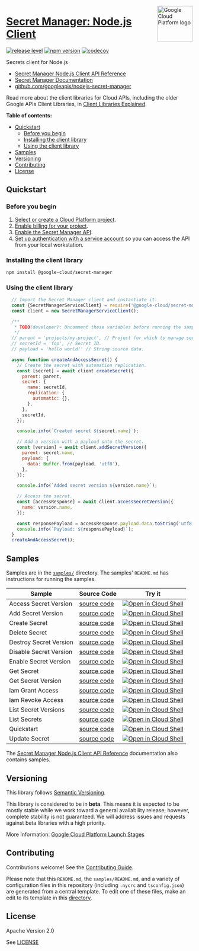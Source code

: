 [//]: # "This README.md file is auto-generated, all changes to this file will be lost."
[//]: # "To regenerate it, use `python -m synthtool`."
<img src="https://avatars2.githubusercontent.com/u/2810941?v=3&s=96" alt="Google Cloud Platform logo" title="Google Cloud Platform" align="right" height="96" width="96"/>

# [Secret Manager: Node.js Client](https://github.com/googleapis/nodejs-secret-manager)

[![release level](https://img.shields.io/badge/release%20level-beta-yellow.svg?style=flat)](https://cloud.google.com/terms/launch-stages)
[![npm version](https://img.shields.io/npm/v/@google-cloud/secret-manager.svg)](https://www.npmjs.org/package/@google-cloud/secret-manager)
[![codecov](https://img.shields.io/codecov/c/github/googleapis/nodejs-secret-manager/master.svg?style=flat)](https://codecov.io/gh/googleapis/nodejs-secret-manager)




Secrets client for Node.js


* [Secret Manager Node.js Client API Reference][client-docs]
* [Secret Manager Documentation][product-docs]
* [github.com/googleapis/nodejs-secret-manager](https://github.com/googleapis/nodejs-secret-manager)

Read more about the client libraries for Cloud APIs, including the older
Google APIs Client Libraries, in [Client Libraries Explained][explained].

[explained]: https://cloud.google.com/apis/docs/client-libraries-explained

**Table of contents:**


* [Quickstart](#quickstart)
  * [Before you begin](#before-you-begin)
  * [Installing the client library](#installing-the-client-library)
  * [Using the client library](#using-the-client-library)
* [Samples](#samples)
* [Versioning](#versioning)
* [Contributing](#contributing)
* [License](#license)

## Quickstart

### Before you begin

1.  [Select or create a Cloud Platform project][projects].
1.  [Enable billing for your project][billing].
1.  [Enable the Secret Manager API][enable_api].
1.  [Set up authentication with a service account][auth] so you can access the
    API from your local workstation.

### Installing the client library

```bash
npm install @google-cloud/secret-manager
```


### Using the client library

```javascript
  // Import the Secret Manager client and instantiate it:
  const {SecretManagerServiceClient} = require('@google-cloud/secret-manager');
  const client = new SecretManagerServiceClient();

  /**
   * TODO(developer): Uncomment these variables before running the sample.
   */
  // parent = 'projects/my-project', // Project for which to manage secrets.
  // secretId = 'foo', // Secret ID.
  // payload = 'hello world!' // String source data.

  async function createAndAccessSecret() {
    // Create the secret with automation replication.
    const [secret] = await client.createSecret({
      parent: parent,
      secret: {
        name: secretId,
        replication: {
          automatic: {},
        },
      },
      secretId,
    });

    console.info(`Created secret ${secret.name}`);

    // Add a version with a payload onto the secret.
    const [version] = await client.addSecretVersion({
      parent: secret.name,
      payload: {
        data: Buffer.from(payload, 'utf8'),
      },
    });

    console.info(`Added secret version ${version.name}`);

    // Access the secret.
    const [accessResponse] = await client.accessSecretVersion({
      name: version.name,
    });

    const responsePayload = accessResponse.payload.data.toString('utf8');
    console.info(`Payload: ${responsePayload}`);
  }
  createAndAccessSecret();

```



## Samples

Samples are in the [`samples/`](https://github.com/googleapis/nodejs-secret-manager/tree/master/samples) directory. The samples' `README.md`
has instructions for running the samples.

| Sample                      | Source Code                       | Try it |
| --------------------------- | --------------------------------- | ------ |
| Access Secret Version | [source code](https://github.com/googleapis/nodejs-secret-manager/blob/master/samples/accessSecretVersion.js) | [![Open in Cloud Shell][shell_img]](https://console.cloud.google.com/cloudshell/open?git_repo=https://github.com/googleapis/nodejs-secret-manager&page=editor&open_in_editor=samples/accessSecretVersion.js,samples/README.md) |
| Add Secret Version | [source code](https://github.com/googleapis/nodejs-secret-manager/blob/master/samples/addSecretVersion.js) | [![Open in Cloud Shell][shell_img]](https://console.cloud.google.com/cloudshell/open?git_repo=https://github.com/googleapis/nodejs-secret-manager&page=editor&open_in_editor=samples/addSecretVersion.js,samples/README.md) |
| Create Secret | [source code](https://github.com/googleapis/nodejs-secret-manager/blob/master/samples/createSecret.js) | [![Open in Cloud Shell][shell_img]](https://console.cloud.google.com/cloudshell/open?git_repo=https://github.com/googleapis/nodejs-secret-manager&page=editor&open_in_editor=samples/createSecret.js,samples/README.md) |
| Delete Secret | [source code](https://github.com/googleapis/nodejs-secret-manager/blob/master/samples/deleteSecret.js) | [![Open in Cloud Shell][shell_img]](https://console.cloud.google.com/cloudshell/open?git_repo=https://github.com/googleapis/nodejs-secret-manager&page=editor&open_in_editor=samples/deleteSecret.js,samples/README.md) |
| Destroy Secret Version | [source code](https://github.com/googleapis/nodejs-secret-manager/blob/master/samples/destroySecretVersion.js) | [![Open in Cloud Shell][shell_img]](https://console.cloud.google.com/cloudshell/open?git_repo=https://github.com/googleapis/nodejs-secret-manager&page=editor&open_in_editor=samples/destroySecretVersion.js,samples/README.md) |
| Disable Secret Version | [source code](https://github.com/googleapis/nodejs-secret-manager/blob/master/samples/disableSecretVersion.js) | [![Open in Cloud Shell][shell_img]](https://console.cloud.google.com/cloudshell/open?git_repo=https://github.com/googleapis/nodejs-secret-manager&page=editor&open_in_editor=samples/disableSecretVersion.js,samples/README.md) |
| Enable Secret Version | [source code](https://github.com/googleapis/nodejs-secret-manager/blob/master/samples/enableSecretVersion.js) | [![Open in Cloud Shell][shell_img]](https://console.cloud.google.com/cloudshell/open?git_repo=https://github.com/googleapis/nodejs-secret-manager&page=editor&open_in_editor=samples/enableSecretVersion.js,samples/README.md) |
| Get Secret | [source code](https://github.com/googleapis/nodejs-secret-manager/blob/master/samples/getSecret.js) | [![Open in Cloud Shell][shell_img]](https://console.cloud.google.com/cloudshell/open?git_repo=https://github.com/googleapis/nodejs-secret-manager&page=editor&open_in_editor=samples/getSecret.js,samples/README.md) |
| Get Secret Version | [source code](https://github.com/googleapis/nodejs-secret-manager/blob/master/samples/getSecretVersion.js) | [![Open in Cloud Shell][shell_img]](https://console.cloud.google.com/cloudshell/open?git_repo=https://github.com/googleapis/nodejs-secret-manager&page=editor&open_in_editor=samples/getSecretVersion.js,samples/README.md) |
| Iam Grant Access | [source code](https://github.com/googleapis/nodejs-secret-manager/blob/master/samples/iamGrantAccess.js) | [![Open in Cloud Shell][shell_img]](https://console.cloud.google.com/cloudshell/open?git_repo=https://github.com/googleapis/nodejs-secret-manager&page=editor&open_in_editor=samples/iamGrantAccess.js,samples/README.md) |
| Iam Revoke Access | [source code](https://github.com/googleapis/nodejs-secret-manager/blob/master/samples/iamRevokeAccess.js) | [![Open in Cloud Shell][shell_img]](https://console.cloud.google.com/cloudshell/open?git_repo=https://github.com/googleapis/nodejs-secret-manager&page=editor&open_in_editor=samples/iamRevokeAccess.js,samples/README.md) |
| List Secret Versions | [source code](https://github.com/googleapis/nodejs-secret-manager/blob/master/samples/listSecretVersions.js) | [![Open in Cloud Shell][shell_img]](https://console.cloud.google.com/cloudshell/open?git_repo=https://github.com/googleapis/nodejs-secret-manager&page=editor&open_in_editor=samples/listSecretVersions.js,samples/README.md) |
| List Secrets | [source code](https://github.com/googleapis/nodejs-secret-manager/blob/master/samples/listSecrets.js) | [![Open in Cloud Shell][shell_img]](https://console.cloud.google.com/cloudshell/open?git_repo=https://github.com/googleapis/nodejs-secret-manager&page=editor&open_in_editor=samples/listSecrets.js,samples/README.md) |
| Quickstart | [source code](https://github.com/googleapis/nodejs-secret-manager/blob/master/samples/quickstart.js) | [![Open in Cloud Shell][shell_img]](https://console.cloud.google.com/cloudshell/open?git_repo=https://github.com/googleapis/nodejs-secret-manager&page=editor&open_in_editor=samples/quickstart.js,samples/README.md) |
| Update Secret | [source code](https://github.com/googleapis/nodejs-secret-manager/blob/master/samples/updateSecret.js) | [![Open in Cloud Shell][shell_img]](https://console.cloud.google.com/cloudshell/open?git_repo=https://github.com/googleapis/nodejs-secret-manager&page=editor&open_in_editor=samples/updateSecret.js,samples/README.md) |



The [Secret Manager Node.js Client API Reference][client-docs] documentation
also contains samples.

## Versioning

This library follows [Semantic Versioning](http://semver.org/).



This library is considered to be in **beta**. This means it is expected to be
mostly stable while we work toward a general availability release; however,
complete stability is not guaranteed. We will address issues and requests
against beta libraries with a high priority.




More Information: [Google Cloud Platform Launch Stages][launch_stages]

[launch_stages]: https://cloud.google.com/terms/launch-stages

## Contributing

Contributions welcome! See the [Contributing Guide](https://github.com/googleapis/nodejs-secret-manager/blob/master/CONTRIBUTING.md).

Please note that this `README.md`, the `samples/README.md`,
and a variety of configuration files in this repository (including `.nycrc` and `tsconfig.json`)
are generated from a central template. To edit one of these files, make an edit
to its template in this
[directory](https://github.com/googleapis/synthtool/tree/master/synthtool/gcp/templates/node_library).

## License

Apache Version 2.0

See [LICENSE](https://github.com/googleapis/nodejs-secret-manager/blob/master/LICENSE)

[client-docs]: https://googleapis.dev/nodejs/secretmanager/latest/index.html
[product-docs]: https://cloud.google.com/secret-manager/docs
[shell_img]: https://gstatic.com/cloudssh/images/open-btn.png
[projects]: https://console.cloud.google.com/project
[billing]: https://support.google.com/cloud/answer/6293499#enable-billing
[enable_api]: https://console.cloud.google.com/flows/enableapi?apiid=secretmanager.googleapis.com
[auth]: https://cloud.google.com/docs/authentication/getting-started
